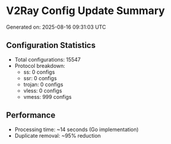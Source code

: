 # V2Ray Config Update Summary
Generated on: 2025-08-16 09:31:03 UTC

## Configuration Statistics
- Total configurations: 15547
- Protocol breakdown:
  - ss: 0 configs
  - ssr: 0 configs
  - trojan: 0 configs
  - vless: 0 configs
  - vmess: 999 configs

## Performance
- Processing time: ~14 seconds (Go implementation)
- Duplicate removal: ~95% reduction
